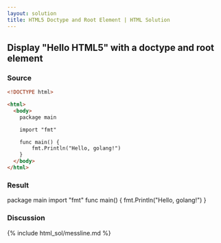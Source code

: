```yaml
---
layout: solution
title: HTML5 Doctype and Root Element | HTML Solution
---
```


## Display "Hello HTML5" with a doctype and root element

### Source
~~~html
<!DOCTYPE html>

<html>
  <body>
    package main

    import "fmt"

    func main() {
        fmt.Println("Hello, golang!")
    }
  </body>
</html>
~~~

### Result
<section>
package main import "fmt" func main() { fmt.Println("Hello, golang!") }
</section>

### Discussion

{% include html_sol/messline.md %}